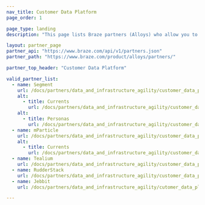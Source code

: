 ```yaml
---
nav_title: Customer Data Platform
page_order: 1

page_type: landing
description: "This page lists Braze partners (Alloys) who allow you to sync data between applications to use in your messaging campaigns."

layout: partner_page
partner_api: "https://www.braze.com/api/v1/partners.json"
partner_path: "https://www.braze.com/product/alloys/partners/"

partner_top_header: "Customer Data Platform"

valid_partner_list:
  - name: Segment
    url: /docs/partners/data_and_infrastructure_agility/customer_data_platform/segment/
    alt:
      - title: Currents
        url: /docs/partners/data_and_infrastructure_agility/customer_data_platform/segment_for_currents/
    alt:
      - title: Personas
        url: /docs/partners/data_and_infrastructure_agility/customer_data_platform/segment_personas/
  - name: mParticle
    url: /docs/partners/data_and_infrastructure_agility/customer_data_platform/mparticle/
    alt:
      - title: Currents
        url: /docs/partners/data_and_infrastructure_agility/customer_data_platform/mparticle_for_currents/
  - name: Tealium
    url: /docs/partners/data_and_infrastructure_agility/customer_data_platform/tealium/
  - name: RudderStack
    url: /docs/partners/data_and_infrastructure_agility/customer_data_platform/rudderstack/
  - name: Jebbit
    url: /docs/partners/data_and_infrastructure_agility/cutomer_data_platform/jebbit/

---
```

